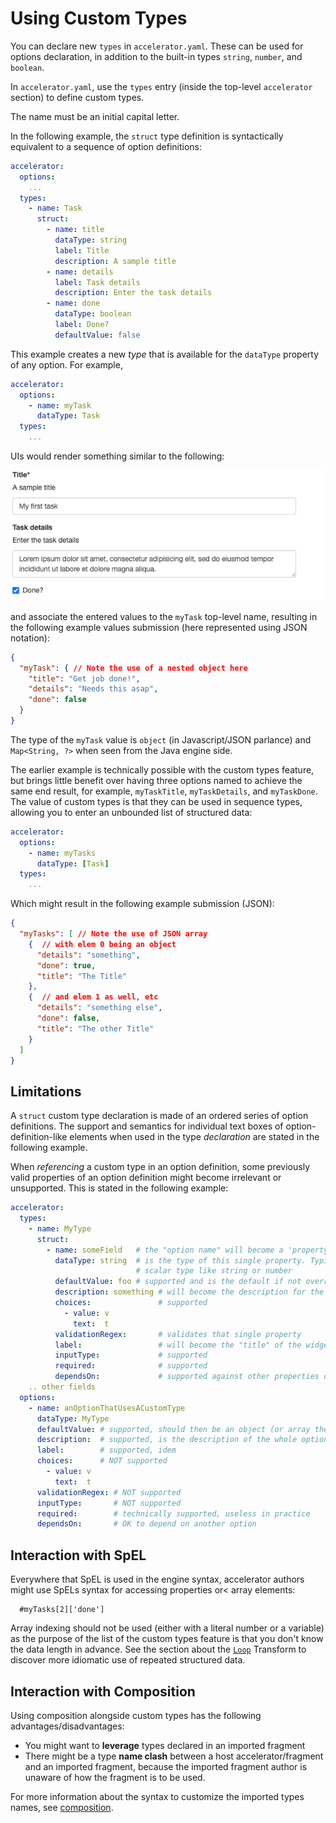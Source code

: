 # Using Custom Types

You can declare new `types` in `accelerator.yaml`. These can be used for options declaration,
in addition to the built-in types `string`, `number`, and `boolean`.

In `accelerator.yaml`, use the `types` entry (inside the top-level
`accelerator` section)  to define custom types.</br>

The name must be an initial capital letter.</br>

In the following example, the `struct` type definition is syntactically equivalent to a sequence
of option definitions:

```yaml
accelerator:
  options:
    ...
  types:
    - name: Task
      struct:
        - name: title
          dataType: string
          label: Title
          description: A sample title
        - name: details
          label: Task details
          description: Enter the task details
        - name: done
          dataType: boolean
          label: Done?
          defaultValue: false
```

This example creates a new _type_ that is available for the `dataType` property of any option.
For example,

```yaml
accelerator:
  options:
    - name: myTask
      dataType: Task
  types:
    ...
```

UIs would render something similar to the following:

![SimpleTask form is open with my first task sample title and task details.](../images/simple-task.png)

and associate the entered values to the `myTask` top-level name, resulting in the following example
values submission (here represented using JSON notation):

```json
{
  "myTask": { // Note the use of a nested object here
    "title": "Get job done!",
    "details": "Needs this asap",
    "done": false
  }
}
```

The type of the `myTask` value is `object` (in Javascript/JSON parlance)
and `Map<String, ?>` when seen from the Java engine side.

The earlier example is technically possible with the custom types feature,
but brings little benefit over having three options named to achieve the same end result,
 for example, `myTaskTitle`, `myTaskDetails`, and `myTaskDone`. The value of custom types is that
they can be used in sequence types, allowing you to enter an unbounded list of structured data:

```yaml
accelerator:
  options:
    - name: myTasks
      dataType: [Task]
  types:
    ...
```

Which might result in the following example submission (JSON):

```json
{
  "myTasks": [ // Note the use of JSON array
    {  // with elem 0 being an object
      "details": "something",
      "done": true,
      "title": "The Title"
    },
    {  // and elem 1 as well, etc
      "details": "something else",
      "done": false,
      "title": "The other Title"
    }
  ]
}
```

## Limitations

A `struct` custom type declaration is made of an ordered series of option definitions.
The support and semantics for individual text boxes of option-definition-like elements
when used in the type _declaration_ are stated in the following example.

When _referencing_ a custom type in an option definition, some previously
valid properties of an option definition might become irrelevant or unsupported.
This is stated in the following example:

```yaml
accelerator:
  types:
    - name: MyType
      struct:
        - name: someField   # the "option name" will become a 'property' of the newly created type
          dataType: string  # is the type of this single property. Typically, will be a simple
                            # scalar type like string or number
          defaultValue: foo # supported and is the default if not overridden at usage point by the option's defaultValue
          description: something # will become the description for the field's widget
          choices:               # supported
            - value: v
              text:  t
          validationRegex:       # validates that single property
          label:                 # will become the "title" of the widget
          inputType:             # supported
          required:              # supported
          dependsOn:             # supported against other properties of THIS struct
    .. other fields
  options:
    - name: anOptionThatUsesACustomType
      dataType: MyType
      defaultValue: # supported, should then be an object (or array thereof)
      description:  # supported, is the description of the whole option (as opposed to individual fields)
      label:        # supported, idem
      choices:      # NOT supported
        - value: v
          text:  t
      validationRegex: # NOT supported
      inputType:       # NOT supported
      required:        # technically supported, useless in practice
      dependsOn:       # OK to depend on another option
```

## Interaction with SpEL

Everywhere that SpEL is used in the engine syntax, accelerator authors
might use SpELs syntax for accessing properties or< array elements:

```console
  #myTasks[2]['done']
```

Array indexing should not be used (either with a literal number or a variable) as the purpose
of the list of the custom types feature is that you don't know the data length
in advance. See the section about the [`Loop`](transforms/loop.hbs.md) Transform to discover more
idiomatic use of repeated structured data.

## Interaction with Composition

Using composition alongside custom types has the following advantages/disadvantages:

- You might want to **leverage** types declared in an imported fragment
- There might be a type **name clash** between a host accelerator/fragment and an imported
  fragment, because the imported fragment author is unaware of how the fragment is to be used.

For more information about the syntax to customize the imported types names, see [composition](composition.hbs.md).
